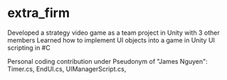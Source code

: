 # extra_firm
Developed a strategy video game as a team project in Unity with 3 other members
Learned how to implement UI objects into a game in Unity
UI scripting in #C

Personal coding contribution under Pseudonym of "James Nguyen": Timer.cs, EndUI.cs, UIManagerScript.cs,
